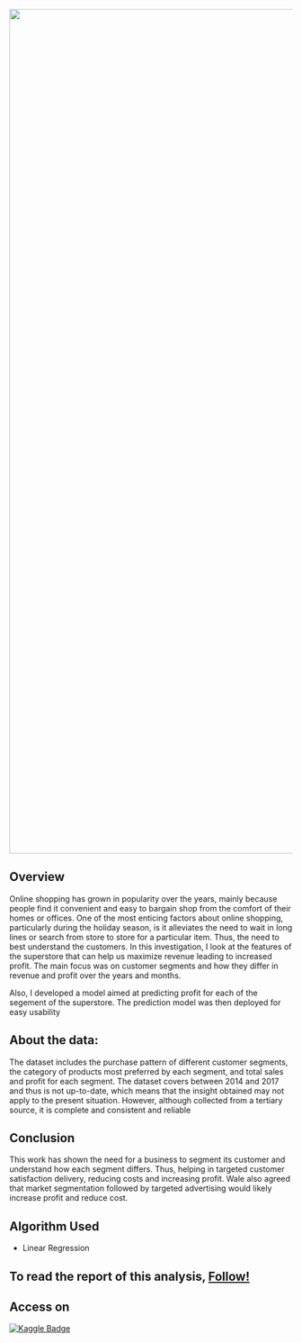 <img src = "https://th.bing.com/th/id/R.526e52ee451113aed823f6dc0c507f6b?rik=lKQSEbymT5ZmwA&pid=ImgRaw&r=0" width = "1500"> <br>

## Overview
Online shopping has grown in popularity over the years, mainly because people find it convenient and easy to bargain shop from the comfort of their homes or offices. One of the most enticing factors about online shopping, particularly during the holiday season, is it alleviates the need to wait in long lines or search from store to store for a particular item. Thus, the need to best understand the customers. In this investigation, I look at the features of the superstore that can help us maximize revenue leading to increased profit. The main focus was on customer segments and how they differ in revenue and profit over the years and months.

Also, I developed a model aimed at predicting profit for each of the segement of the superstore. The prediction model was then deployed for easy usability

## About the data:
The dataset includes the purchase pattern of different customer segments, the category of
products most preferred by each segment, and total sales and profit for each segment. The
dataset covers between 2014 and 2017 and thus is not up-to-date, which means that the insight
obtained may not apply to the present situation. However, although collected from a tertiary
source, it is complete and consistent and reliable

## Conclusion
This work has shown the need for a business to segment its customer and understand how each
segment differs. Thus, helping in targeted customer satisfaction delivery, reducing costs and
increasing profit. Wale also agreed that market segmentation followed by targeted advertising
would likely increase profit and reduce cost.

## Algorithm Used
- Linear Regression

## To read the report of this analysis, [Follow!](https://drive.google.com/file/d/1Tr54lBGeNtr7FA0ki6kbVc8d9vEvj97i/view?usp=share_link)

## Access on   
[![Kaggle Badge](https://img.shields.io/badge/-Kaggle-0e76a8?style=flat&labelColor=0e76a8&logo=dev.to&logoColor=white)](https://www.kaggle.com/code/nurudeenabdulsalaam/superstore-eda-profit-prediction)
